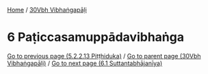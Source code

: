 
[Home](/) / [30Vbh Vibhaṅgapāḷi](../30Vbh.md)

# 6 Paṭiccasamuppādavibhaṅga


[Go to previous page (5.2.2.13 Piṭṭhiduka)](5/5.2/5.2.2/5.2.2.13.md) / [Go to parent page (30Vbh Vibhaṅgapāḷi)](0.md) / [Go to next page (6.1 Suttantabhājanīya)](6/6.1.md)


